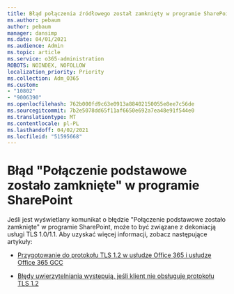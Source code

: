 ```yaml
---
title: Błąd połączenia źródłowego został zamknięty w programie SharePoint
ms.author: pebaum
author: pebaum
manager: dansimp
ms.date: 04/01/2021
ms.audience: Admin
ms.topic: article
ms.service: o365-administration
ROBOTS: NOINDEX, NOFOLLOW
localization_priority: Priority
ms.collection: Adm_O365
ms.custom:
- "10802"
- "9006390"
ms.openlocfilehash: 762b000fd9c63e0913a88402150055e8ee7c56de
ms.sourcegitcommit: 7b2e5078dd65f11af6650e692a7ea48e91f544e0
ms.translationtype: MT
ms.contentlocale: pl-PL
ms.lasthandoff: 04/02/2021
ms.locfileid: "51595668"
---
```

# <a name="the-underlying-connection-was-closed-error-in-sharepoint"></a>Błąd "Połączenie podstawowe zostało zamknięte" w programie SharePoint

Jeśli jest wyświetlany komunikat o błędzie "Połączenie podstawowe zostało zamknięte" w programie SharePoint, może to być związane z dekoniacją usługi TLS 1.0/1.1. Aby uzyskać więcej informacji, zobacz następujące artykuły:

- [Przygotowanie do protokołu TLS 1.2 w usłudze Office 365 i usłudze Office 365 GCC](https://docs.microsoft.com/microsoft-365/compliance/prepare-tls-1.2-in-office-365?view=o365-worldwide)

- [Błędy uwierzytelniania występują, jeśli klient nie obsługuje protokołu TLS 1.2](https://review.docs.microsoft.com/sharepoint/troubleshoot/administration/authentication-errors-tls12-support)